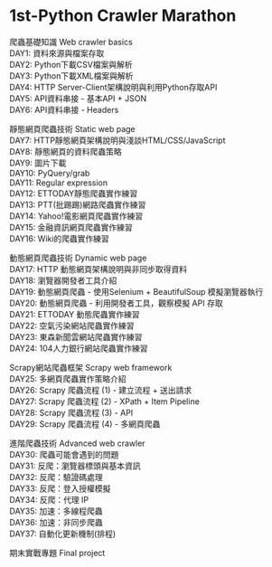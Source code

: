 # 1st-Python Crawler Marathon

爬蟲基礎知識 Web crawler basics  
DAY1: 資料來源與檔案存取  
DAY2: Python下載CSV檔案與解析  
DAY3: Python下載XML檔案與解析  
DAY4: HTTP Server-Client架構說明與利用Python存取API  
DAY5: API資料串接 - 基本API + JSON  
DAY6: API資料串接 - Headers  

靜態網頁爬蟲技術 Static web page  
DAY7: HTTP靜態網頁架構說明與淺談HTML/CSS/JavaScript  
DAY8: 靜態網頁的資料爬蟲策略  
DAY9: 圖片下載  
DAY10: PyQuery/grab  
DAY11: Regular expression  
DAY12: ETTODAY靜態爬蟲實作練習  
DAY13: PTT(批踢踢)網路爬蟲實作練習  
DAY14: Yahoo!電影網頁爬蟲實作練習  
DAY15: 金融資訊網頁爬蟲實作練習  
DAY16: Wiki的爬蟲實作練習  

動態網頁爬蟲技術 Dynamic web page  
DAY17: HTTP 動態網頁架構說明與非同步取得資料  
DAY18: 瀏覽器開發者工具介紹  
DAY19: 動態網頁爬蟲 - 使用Selenium + BeautifulSoup 模擬瀏覽器執行  
DAY20: 動態網頁爬蟲 - 利用開發者工具，觀察模擬 API 存取  
DAY21: ETTODAY 動態爬蟲實作練習  
DAY22: 空氣污染網站爬蟲實作練習  
DAY23: 東森新聞雲網站爬蟲實作練習  
DAY24: 104人力銀行網站爬蟲實作練習  

Scrapy網站爬蟲框架 Scrapy web framework  
DAY25: 多網頁爬蟲實作策略介紹  
DAY26: Scrapy 爬蟲流程 (1) - 建立流程 + 送出請求  
DAY27: Scrapy 爬蟲流程 (2) - XPath + Item Pipeline  
DAY28: Scrapy 爬蟲流程 (3) - API  
DAY29: Scrapy 爬蟲流程 (4) - 多網頁爬蟲  

進階爬蟲技術 Advanced web crawler  
DAY30: 爬蟲可能會遇到的問題  
DAY31: 反爬：瀏覽器標頭與基本資訊  
DAY32: 反爬：驗證碼處理  
DAY33: 反爬：登入授權模擬  
DAY34: 反爬：代理 IP  
DAY35: 加速：多線程爬蟲  
DAY36: 加速：非同步爬蟲  
DAY37: 自動化更新機制(排程)  

期末實戰專題 Final project
